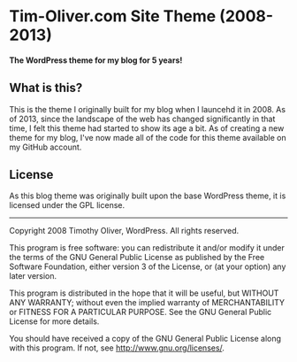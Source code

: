 # Tim-Oliver.com Site Theme (2008-2013)
#### The WordPress theme for my blog for 5 years!

## What is this?

This is the theme I originally built for my blog when I launcehd it in 2008. As of 2013, since the landscape of 
the web has changed significantly in that time, I felt this theme had started to show its age a bit. As of creating a new
theme for my blog, I've now made all of the code for this theme available on my GitHub account.

## License

As this blog theme was originally built upon the base WordPress theme, it is licensed under the GPL license.

- - -

Copyright 2008 Timothy Oliver, WordPress. All rights reserved.

This program is free software: you can redistribute it and/or modify
it under the terms of the GNU General Public License as published by
the Free Software Foundation, either version 3 of the License, or
(at your option) any later version.

This program is distributed in the hope that it will be useful,
but WITHOUT ANY WARRANTY; without even the implied warranty of
MERCHANTABILITY or FITNESS FOR A PARTICULAR PURPOSE.  See the
GNU General Public License for more details.

You should have received a copy of the GNU General Public License
along with this program.  If not, see <http://www.gnu.org/licenses/>.
